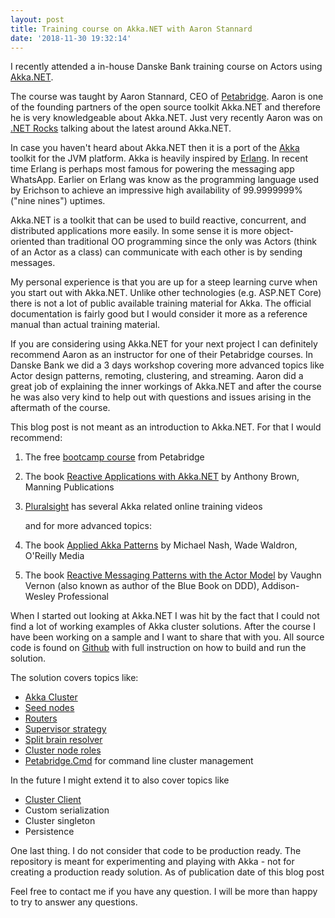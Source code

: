 ```yaml
---
layout: post
title: Training course on Akka.NET with Aaron Stannard
date: '2018-11-30 19:32:14'
---
```


I recently attended a in-house Danske Bank training course on Actors using [Akka.NET](https://getakka.net/).

The course was taught by Aaron Stannard, CEO of [Petabridge](https://petabridge.com/). Aaron is one of the founding partners of the open source toolkit Akka.NET and therefore he is very knowledgeable about Akka.NET. Just very recently Aaron was on [.NET Rocks](https://www.dotnetrocks.com/default.aspx?ShowNum=1601) talking about the latest around Akka.NET.

In case you haven't heard about Akka.NET then it is a port of the [Akka](https://akka.io/) toolkit for the JVM platform. Akka is heavily inspired by [Erlang](https://www.erlang.org/). In recent time Erlang is perhaps most famous for powering the messaging app WhatsApp. Earlier on Erlang was know as the programming language used by Erichson to achieve an impressive high availability of 99.9999999% ("nine nines") uptimes.

Akka.NET is a toolkit that can be used to build reactive, concurrent, and distributed applications more easily. In some sense it is more object-oriented than traditional OO programming since the only was Actors (think of an Actor as a class) can communicate with each other is by sending messages.

My personal experience is that you are up for a steep learning curve when you start out with Akka.NET. Unlike other technologies (e.g. ASP.NET Core) there is not a lot of public available training material for Akka. The official documentation is fairly good but I would consider it more as a reference manual than actual training material.

If you are considering using Akka.NET for your next project I can definitely recommend Aaron as an instructor for one of their Petabridge courses. In Danske Bank we did a 3 days workshop covering more advanced topics like Actor design patterns, remoting, clustering, and streaming. Aaron did a great job of explaining the inner workings of Akka.NET and after the course he was also
very kind to help out with questions and issues arising in the aftermath of the course.

This blog post is not meant as an introduction to Akka.NET. For that I would recommend:

1. The free [bootcamp course](https://github.com/petabridge/akka-bootcamp) from Petabridge
2. The book [Reactive Applications with Akka.NET](https://www.manning.com/books/reactive-applications-with-akka-net) by Anthony Brown, Manning Publications
3. [Pluralsight](https://www.pluralsight.com/search?q=akka&categories=course) has several Akka related online training videos

    and for more advanced topics:

4. The book [Applied Akka Patterns](http://shop.oreilly.com/product/0636920043577.do) by Michael Nash, Wade Waldron, O'Reilly Media
5. The book [Reactive Messaging Patterns with the Actor Model](https://www.amazon.com/Vernon-Reactive-Messagi-Patt-Act_c1/dp/0133846830) by Vaughn Vernon (also known as author of the Blue Book on DDD), Addison-Wesley Professional

When I started out looking at Akka.NET I was hit by the fact that I could not find a lot of working examples of Akka cluster solutions. After the course I have been working on a sample and I want to share that with you. All source code is found on [Github](https://github.com/carsten-j/playWithAkkaCluster/releases/tag/v1.0) with full instruction on how to build and run the solution.

The solution covers topics like:

* [Akka Cluster](https://getakka.net/articles/clustering/cluster-overview.html#what-is-a-cluster)
* [Seed nodes](https://getakka.net/articles/clustering/cluster-overview.html#seed-node-configuration)
* [Routers](https://getakka.net/articles/clustering/cluster-routing.html)
* [Supervisor strategy](https://getakka.net/articles/concepts/supervision.html)
* [Split brain resolver](https://getakka.net/articles/clustering/split-brain-resolver.html)
* [Cluster node roles](https://getakka.net/articles/clustering/cluster-overview.html#key-terms)
* [Petabridge.Cmd](https://cmd.petabridge.com/) for command line cluster management

In the future I might extend it to also cover topics like

* [Cluster Client](https://getakka.net/articles/clustering/cluster-client.html)
* Custom serialization
* Cluster singleton
* Persistence

One last thing. I do not consider that code to be production ready. The repository is meant for experimenting and playing with Akka - not for creating a production ready solution. As of publication date of this blog post

Feel free to contact me if you have any question. I will be more than happy to try to answer any questions.
